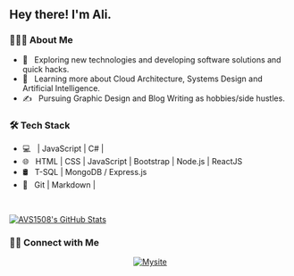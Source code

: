 <h2> Hey there! I'm Ali.</h2>

<h3> 👨🏻‍💻 About Me </h3>

- 🤔 &nbsp; Exploring new technologies and developing software solutions and quick hacks.
- 🌱 &nbsp; Learning more about Cloud Architecture, Systems Design and Artificial Intelligence.
- ✍️ &nbsp; Pursuing Graphic Design and Blog Writing as hobbies/side hustles.

<h3>🛠 Tech Stack</h3>

- 💻 &nbsp; | JavaScript | C# | 
- 🌐 &nbsp; HTML | CSS | JavaScript | Bootstrap | Node.js | ReactJS
- 🛢 &nbsp; T-SQL | MongoDB / Express.js
- 🔧 &nbsp; Git | Markdown |

<br/>


[![AVS1508's GitHub Stats](https://github-readme-stats.vercel.app/api?username=alitunaarel&show_icons=true)](https://github.com/AVS1508)

<h3> 🤝🏻 Connect with Me </h3>

<p align="center">
<a href="https://vegankitchen.netlify.app/"><img alt="Mysite" src="https://img.shields.io/badge/Website-vegankitchen-blue?style=flat-square&logo=google-chrome"></a>








<!--
⭐️ From [AVS1508](https://github.com/AVS1508)
**alitunaarel/alitunaarel** is a ✨ _special_ ✨ repository because its `README.md` (this file) appears on your GitHub profile.

Here are some ideas to get you started:

- 🔭 I’m currently working on ...
- 🌱 I’m currently learning ...
- 👯 I’m looking to collaborate on ...
- 🤔 I’m looking for help with ...
- 💬 Ask me about ...
- 📫 How to reach me: ...
- 😄 Pronouns: ...
- ⚡ Fun fact: ...
-->
